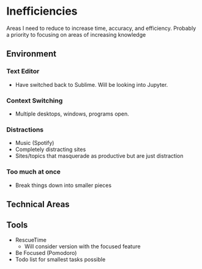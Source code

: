 # Inefficiencies
Areas I need to reduce to increase time, accuracy, and efficiency. Probably a priority to focusing on areas of increasing knowledge

## Environment
### Text Editor
- Have switched back to Sublime. Will be looking into Jupyter.

### Context Switching
- Multiple desktops, windows, programs open.

### Distractions
- Music (Spotify)
- Completely distracting sites
- Sites/topics that masquerade as productive but are just distraction

### Too much at once
- Break things down into smaller pieces

## Technical Areas

## Tools
- RescueTime
    + Will consider version with the focused feature
- Be Focused (Pomodoro)
- Todo list for smallest tasks possible

